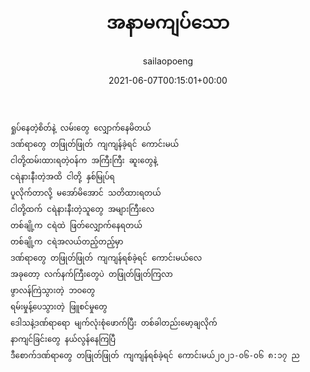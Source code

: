 ﻿---
_last_editor_used_jetpack: block-editor
_publicize_job_id: "59293073659"
_rest_api_client_id: "11"
_rest_api_published: "1"
author: sailaopoeng
categories:
  - poems
date: "2021-06-07T00:15:01+00:00"
parent_post_id: null
post_id: "25"
timeline_notification: "1623024904"
title: အနာမကျပ်သော
url: /2021/06/07/အနာမကျပ်သော/

---
```
ရှုပ်နေတဲ့စိတ်နဲ့ လမ်းတွေ လျှောက်နေမိတယ်
ဒဏ်ရာတွေ တဖြုတ်ဖြုတ် ကျကျန်ခဲ့ရင် ကောင်းမယ်
ငါတို့ထမ်းထားရတဲ့ဝန်က အကြီးကြီး ဆူးတွေနဲ့
ငရဲနားနီးတဲ့အထိ ငါတို့ နှစ်မြုပ်ရ
ပူလိုက်တာလို့ မအော်မိအောင် သတိထားရတယ်
ငါတို့ထက် ငရဲနားနီးတဲ့သူတွေ အများကြီးလေ
တစ်ချို့က ငရဲထဲ ဖြတ်လျှောက်နေရတယ်
တစ်ချို့က ငရဲအလယ်တည့်တည့်မှာ
ဒဏ်ရာတွေ တဖြုတ်ဖြုတ် ကျကျန်ရစ်ခဲ့ရင် ကောင်းမယ်လေ
အခုတော့ လက်နက်ကြီးတွေပဲ တဖြုတ်ဖြုတ်ကြလာ
ဖွာလန်ကြဲသွားတဲ့ ဘဝတွေ
ရမ်းမှုန့်ပေသွားတဲ့ ဖြူစင်မှုတွေ
ဒေါသနဲ့ဒဏ်ရာရော မျက်လုံးစုံဖောက်ပြီး တစ်ခါတည်းမော့ချလိုက်
နာကျင်ခြင်းတွေ နယ်လွန်နေကြပြီ
ဒီစောက်ဒဏ်ရာတွေ တဖြုတ်ဖြုတ် ကျကျန်ရစ်ခဲ့ရင် ကောင်းမယ်၂၀၂၁-၀၆-၀၆ ၈:၁၇ ည
```

